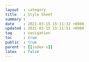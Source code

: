 ```yaml
---
layout  : category
title   : Style Sheet
summary : 
date    : 2021-03-15 15:11:32 +0900
updated : 2021-03-15 15:11:51 +0900
tag     : navigation
toc     : true
public  : true
parent  : [[index-s]]
latex   : false
---
```

